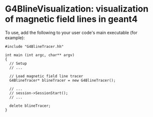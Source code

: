 # G4BlineVisualization: visualization of magnetic field lines in geant4

To use, add the following to your user code's main executable (for example):
```
#include "G4BlineTracer.hh"

int main (int argc, char** argv)
{
  // Setup
  // ...

  // Load magnetic field line tracer
  G4BlineTracer* blineTracer = new G4BlineTracer();

  // ...
  // session->SessionStart();
  // ...

  delete blineTracer;
}

```
